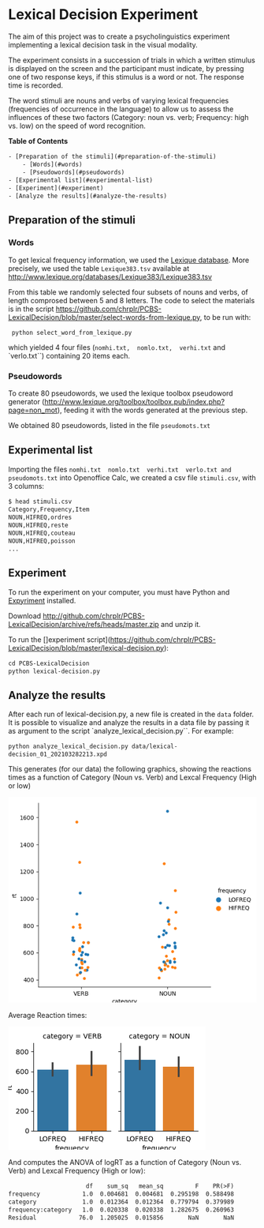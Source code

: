 Lexical Decision Experiment
===========================

The aim of this project was to create a psycholinguistics experiment implementing a lexical decision task in the visual modality. 

The experiment consists in a succession of trials in which a written stimulus is displayed on the screen and the participant must indicate, by pressing one of two response keys, if this stimulus is a word or not. The response time is recorded. 

The word stimuli are nouns and verbs of varying lexical frequencies (frequencies of occurrence in the language) to allow us to assess the influences of these two factors (Category: noun vs. verb; Frequency: high vs. low) on the speed of word recognition.


<!-- markdown-toc start - Don't edit this section. Run M-x markdown-toc-refresh-toc -->
**Table of Contents**

    - [Preparation of the stimuli](#preparation-of-the-stimuli)
        - [Words](#words)
        - [Pseudowords](#pseudowords)
    - [Experimental list](#experimental-list)
    - [Experiment](#experiment)
    - [Analyze the results](#analyze-the-results)

<!-- markdown-toc end -->


## Preparation of the stimuli

### Words

To get lexical frequency information, we used the [Lexique database](http://www.lexique.org). More precisely, we used the table `Lexique383.tsv` available at <http://www.lexique.org/databases/Lexique383/Lexique383.tsv>

From this table we randomly selected four subsets of nouns and verbs, of length comprosed between 5 and 8 letters. The code to select the materials is in the script <https://github.com/chrplr/PCBS-LexicalDecision/blob/master/select-words-from-lexique.py>, to be run with:

     python select_word_from_lexique.py 

which yielded 4 four files (`nomhi.txt,  nomlo.txt,  verhi.txt` and `verlo.txt``) containing 20 items each.


### Pseudowords

To create 80 pseudowords, we used the lexique toolbox pseudoword generator (<http://www.lexique.org/toolbox/toolbox.pub/index.php?page=non_mot>), feeding it with the words generated at the previous step.

We obtained 80 pseudowords, listed in the file `pseudomots.txt`

## Experimental list

Importing the files `nomhi.txt  nomlo.txt  verhi.txt  verlo.txt and pseudomots.txt` into Openoffice Calc, we created a csv file `stimuli.csv`, with 3 columns:


    $ head stimuli.csv
    Category,Frequency,Item
    NOUN,HIFREQ,ordres
    NOUN,HIFREQ,reste
    NOUN,HIFREQ,couteau
    NOUN,HIFREQ,poisson
    ...


## Experiment

To run the experiment on your computer, you must have Python and [Expyriment](htt://expyriment.org) installed.

Download <http://github.com/chrplr/PCBS-LexicalDecision/archive/refs/heads/master.zip> and unzip it. 


To run the []experiment script](https://github.com/chrplr/PCBS-LexicalDecision/blob/master/lexical-decision.py):

    cd PCBS-LexicalDecision
    python lexical-decision.py
    
    
## Analyze the results

After each run of lexical-decision.py, a new file is created in the `data` folder. It is possible to visualize and analyze the results in a data file by passing it as argument to the script `analyze_lexical_decision.py``. For example:

    python analyze_lexical_decision.py data/lexical-decision_01_202103282213.xpd


This generates (for our data) the following graphics, showing the reactions times as a function of Category (Noun vs. Verb) and Lexcal Frequency (High or low)

![](Figure_1.png)


Average Reaction times:

![](Figure_2.png)

And computes the ANOVA of logRT as a function of Category (Noun vs. Verb) and Lexcal Frequency (High or low):

```
                      df    sum_sq   mean_sq         F    PR(>F)
frequency            1.0  0.004681  0.004681  0.295198  0.588498
category             1.0  0.012364  0.012364  0.779794  0.379989
frequency:category   1.0  0.020338  0.020338  1.282675  0.260963
Residual            76.0  1.205025  0.015856       NaN       NaN
```
